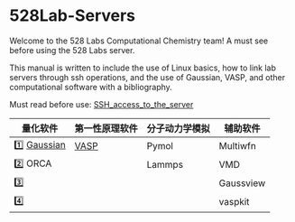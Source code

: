 # 528Lab-Servers
Welcome to the 528 Labs Computational Chemistry team! A must see before using the 528 Labs server.

This manual is written to include the use of Linux basics, how to link lab servers through ssh operations, and the use of Gaussian, VASP, and other computational software with a bibliography.

Must read before use: [SSH_access_to_the_server](https://github.com/Tenor-John/528Lab-Servers/blob/main/01-SSH_Link/SSH_access_to_the_server.md)

| 量化软件 | 第一性原理软件 | 分子动力学模拟 | 辅助软件 |
| --- | --- | --- | --- |
| 1️⃣ [Gaussian](https://github.com/Tenor-John/528Lab-Servers/blob/main/02-Gaussian_Manual/Gaussian.md) | [VASP](https://github.com/Tenor-John/528Lab-Servers/blob/main/03-VASP_Manual/VASP.md) | Pymol | Multiwfn |
| 2️⃣ ORCA | | Lammps | VMD |
| 3️⃣ | | | Gaussview |
| 4️⃣ | | | vaspkit |
